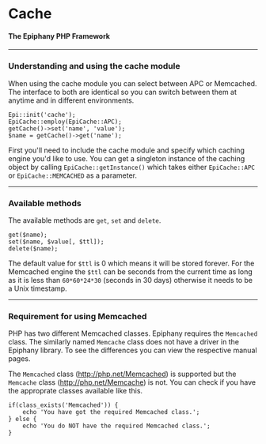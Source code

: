 Cache
=======================
#### The Epiphany PHP Framework

----------------------------------------

### Understanding and using the cache module

When using the cache module you can select between APC or Memcached. The interface to both are identical so you can switch between them at anytime and in different environments.

    Epi::init('cache');
    EpiCache::employ(EpiCache::APC);
    getCache()->set('name', 'value');
    $name = getCache()->get('name');

First you'll need to include the cache module and specify which caching engine you'd like to use. You can get a singleton instance of the caching object by calling `EpiCache::getInstance()` which takes either `EpiCache::APC` or `EpiCache::MEMCACHED` as a parameter.

----------------------------------------

### Available methods

The available methods are `get`, `set` and `delete`.

    get($name);
    set($name, $value[, $ttl]);
    delete($name);

The default value for `$ttl` is 0 which means it will be stored forever. For the Memcached engine the `$ttl` can be seconds from the current time as long as it is less than `60*60*24*30` (seconds in 30 days) otherwise it needs to be a Unix timestamp.



----------------------------------------

### Requirement for using Memcached

PHP has two different Memcached classes. Epiphany requires the `Memcached` class. The similarly named `Memcache` class does not have a driver in the Epiphany library. To see the differences you can view the respective manual pages.

The `Memcached` class (http://php.net/Memcached) is supported but the `Memcache` class (http://php.net/Memcache) is not. You can check if you have the approprate classes available like this.

    if(class_exists('Memcached')) {
        echo 'You have got the required Memcached class.';
    } else {
        echo 'You do NOT have the required Memcached class.';
    }

